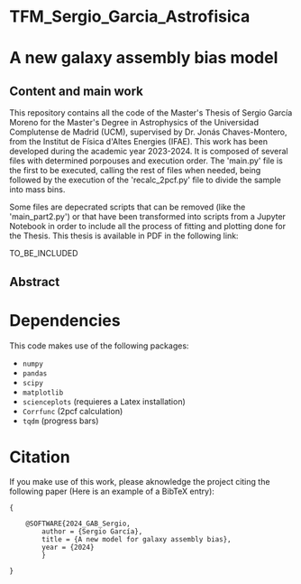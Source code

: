 # TFM_Sergio_Garcia_Astrofisica

# A new galaxy assembly bias model

## Content and main work

This repository contains all the code of the Master's Thesis of Sergio García Moreno for the Master's Degree in Astrophysics of the Universidad Complutense de Madrid (UCM), supervised by Dr. Jonás Chaves-Montero, from the Institut de Física d'Altes Energies (IFAE). This work has been developed during the academic year 2023-2024. It is composed of several files with determined porpouses and execution order. The 'main.py' file is the first to be executed, calling the rest of files when needed, being followed by the execution of the 'recalc_2pcf.py' file to divide the sample into mass bins. 

Some files are depecrated scripts that can be removed (like the 'main_part2.py') or that have been transformed into scripts from a Jupyter Notebook in order to include all the process of fitting and plotting done for the Thesis. This thesis is available in PDF in the following link:

TO_BE_INCLUDED

## Abstract



# Dependencies

This code makes use of the following packages:

- ```numpy```
- ```pandas```
- ```scipy```
- ```matplotlib```
- ```scienceplots``` (requieres a Latex installation)
- ```Corrfunc``` (2pcf calculation)
- ```tqdm``` (progress bars)

# Citation

If you make use of this work, please aknowledge the project citing the following paper (Here is an example of a BibTeX entry):
```
{

    @SOFTWARE{2024_GAB_Sergio,
        author = {Sergio García},
        title = {A new model for galaxy assembly bias},
        year = {2024}
        }

}
```